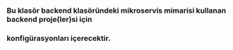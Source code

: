 ### Bu klasör backend klasöründeki mikroservis mimarisi kullanan backend proje(ler)si için 
### konfigürasyonları içerecektir.